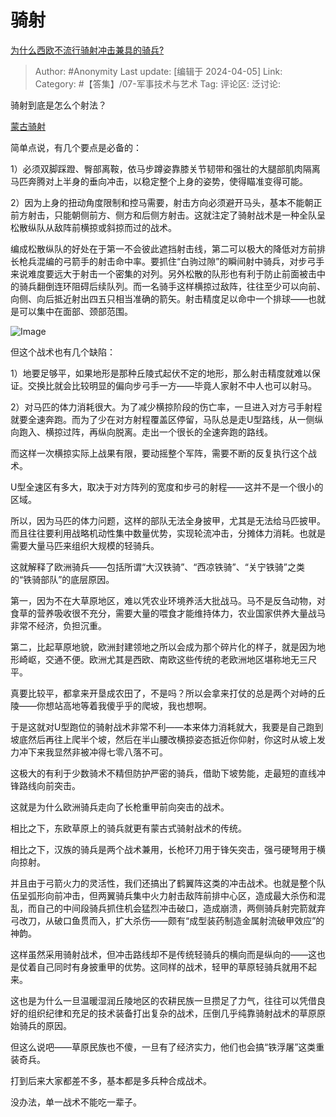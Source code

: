 # 骑射
[为什么西欧不流行骑射冲击兼具的骑兵?](https://www.zhihu.com/question/650285591/answer/3451449688)

> Author: #Anonymity
> Last update: [编辑于 2024-04-05]
> Link:
> Category: #【答集】/07-军事技术与艺术 
> Tag: 
> 评论区:
> 泛讨论:

骑射到底是怎么个射法？

[蒙古骑射](https://link.zhihu.com/?target=https%3A//b23.tv/3ywT7M5)

简单点说，有几个要点是必备的：

1）必须双脚踩蹬、臀部离鞍，依马步蹲姿靠膝关节韧带和强壮的大腿部肌肉隔离马匹奔腾对上半身的垂向冲击，以稳定整个上身的姿势，使得瞄准变得可能。

2）因为上身的扭动角度限制和控马需要，射击方向必须避开马头，基本不能朝正前方射击，只能朝侧前方、侧方和后侧方射击。这就注定了骑射战术是一种全队呈松散纵队从敌阵前横掠或斜掠而过的战术。

编成松散纵队的好处在于第一不会彼此遮挡射击线，第二可以极大的降低对方前排长枪兵混编的弓箭手的射击命中率。要抓住“白驹过隙”的瞬间射中骑兵，对步弓手来说难度要远大于射击一个密集的对列。另外松散的队形也有利于防止前面被击中的骑兵翻倒连环阻碍后续队列。而一名骑手这样横掠过敌阵，往往至少可以向前、向侧、向后抵近射出四五只相当准确的箭矢。射击精度足以命中一个排球——也就是可以集中在面部、颈部范围。

![Image](https://pica.zhimg.com/50/v2-6074ecbebd8109156b0209f7557c1e5c_720w.jpg?source=2c26e567)

但这个战术也有几个缺陷：

1）地要足够平，如果地形是那种丘陵式起伏不定的地形，那么射击精度就难以保证。交换比就会比较明显的偏向步弓手一方——毕竟人家射不中人也可以射马。

2）对马匹的体力消耗很大。为了减少横掠阶段的伤亡率，一旦进入对方弓手射程就要全速奔跑。而为了少在对方射程覆盖区停留，马队总是走U型路线，从一侧纵向跑入、横掠过阵，再纵向脱离。走出一个很长的全速奔跑的路线。

而这样一次横掠实际上战果有限，要动摇整个军阵，需要不断的反复执行这个战术。

U型全速区有多大，取决于对方阵列的宽度和步弓的射程——这并不是一个很小的区域。

所以，因为马匹的体力问题，这样的部队无法全身披甲，尤其是无法给马匹披甲。而且往往要利用战略机动性集中数量优势，实现轮流冲击，分摊体力消耗。也就是需要大量马匹来组织大规模的轻骑兵。

这就解释了欧洲骑兵——包括所谓“大汉铁骑”、“西凉铁骑”、“关宁铁骑”之类的“铁骑部队”的底层原因。

第一，因为不在大草原地区，难以凭农业环境养活大批战马。马不是反刍动物，对食草的营养吸收很不充分，需要大量的喂食才能维持体力，农业国家供养大量战马非常不经济，负担沉重。

第二，比起草原地貌，欧洲封建领地之所以会成为那个碎片化的样子，就是因为地形崎岖，交通不便。欧洲尤其是西欧、南欧这些传统的老欧洲地区堪称地无三尺平。

真要比较平，都拿来开垦成农田了，不是吗？所以会拿来打仗的总是两个对峙的丘陵——你想站高地等着我傻乎乎的爬坡，我也想啊。

于是这就对U型跑位的骑射战术非常不利——本来体力消耗就大，我要是自己跑到坡底然后再往上爬半个坡，然后在半山腰改横掠姿态抵近你仰射，你这时从坡上发力冲下来我显然非被冲得七零八落不可。

这极大的有利于少数骑术不精但防护严密的骑兵，借助下坡势能，走最短的直线冲锋路线向前突击。

这就是为什么欧洲骑兵走向了长枪重甲前向突击的战术。

相比之下，东欧草原上的骑兵就更有蒙古式骑射战术的传统。

相比之下，汉族的骑兵是两个战术兼用，长枪环刀用于锋矢突击，强弓硬弩用于横向掠射。

并且由于弓箭火力的灵活性，我们还搞出了鹤翼阵这类的冲击战术。也就是整个队伍呈弧形向前冲击，但两翼骑兵集中火力射击敌阵前排中心区，造成最大杀伤和混乱，而自己的中间段骑兵抓住机会猛烈冲击破口，造成崩溃，两侧骑兵射完箭就弃弓改刀，从破口鱼贯而入，扩大杀伤——颇有“成型装药制造金属射流破甲效应”的神韵。

这样虽然采用骑射战术，但冲击路线却不是传统轻骑兵的横向而是纵向的——这也是仗着自己同时有身披重甲的优势。这同样的战术，轻甲的草原轻骑兵就用不起来。

这也是为什么一旦温暖湿润丘陵地区的农耕民族一旦攒足了力气，往往可以凭借良好的组织纪律和充足的技术装备打出复杂的战术，压倒几乎纯靠骑射战术的草原原始骑兵的原因。

但这么说吧——草原民族也不傻，一旦有了经济实力，他们也会搞“铁浮屠”这类重装奇兵。

打到后来大家都差不多，基本都是多兵种合成战术。

没办法，单一战术不能吃一辈子。